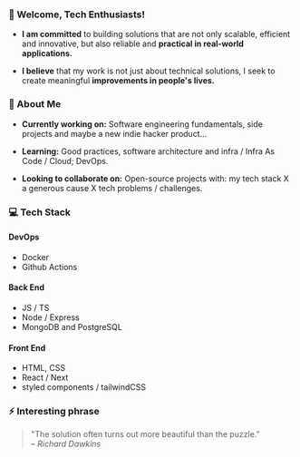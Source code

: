 ### 👋 Welcome, Tech Enthusiasts!

- **I am committed** to building solutions that are not only scalable, efficient and innovative, but also reliable and **practical in real-world applications.**

- **I believe** that my work is not just about technical solutions, I seek to create meaningful **improvements in people's lives.**

### 🌟 About Me

- **Currently working on:** Software engineering fundamentals, side projects and maybe a new indie hacker product...

- **Learning:** Good practices, software architecture and infra / Infra As Code / Cloud; DevOps.

- **Looking to collaborate on:** Open-source projects with: my tech stack X a generous cause X tech problems / challenges.

### 💻 Tech Stack

#### DevOps
- Docker
- Github  Actions

#### Back End
- JS / TS
- Node /  Express
- MongoDB and PostgreSQL

#### Front  End
- HTML, CSS
- React / Next
- styled  components / tailwindCSS

### ⚡ **Interesting phrase**

> "The solution often turns out more beautiful than the puzzle."  
> – _Richard Dawkins_
